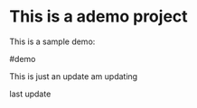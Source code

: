 # This is a ademo project

This is a sample demo:

#demo

This is just an update
am updating

last update